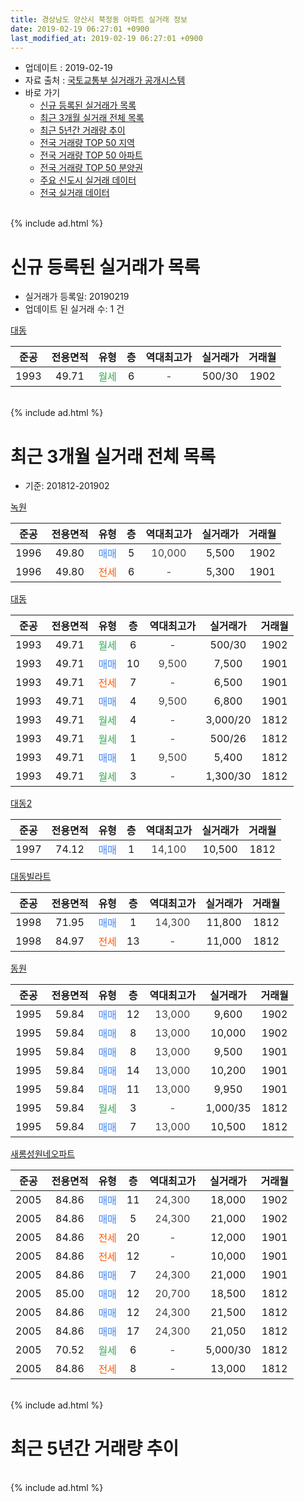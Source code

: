 ```yaml
---
title: 경상남도 양산시 북정동 아파트 실거래 정보
date: 2019-02-19 06:27:01 +0900
last_modified_at: 2019-02-19 06:27:01 +0900
---
```


* 업데이트 : 2019-02-19
* 자료 출처 : [국토교통부 실거래가 공개시스템](http://rt.molit.go.kr)
* 바로 가기
    * [신규 등록된 실거래가 목록](#신규-등록된-실거래가-목록)
    * [최근 3개월 실거래 전체 목록](#최근-3개월-실거래-전체-목록)
    * [최근 5년간 거래량 추이](#최근-5년간-거래량-추이)
    * [전국 거래량 TOP 50 지역](https://ayogom.github.io/apt-trade-info/최근-3개월-전국에서-가장-거래가-많이-발생한-지역)
    * [전국 거래량 TOP 50 아파트](https://ayogom.github.io/apt-trade-info/최근-3개월-전국에서-가장-거래가-많이-발생한-아파트)
    * [전국 거래량 TOP 50 분양권](https://ayogom.github.io/apt-trade-info/최근-3개월-전국에서-가장-거래가-많이-발생한-분양권)
    * [주요 신도시 실거래 데이터](https://ayogom.github.io/apt-trade-info/주요-신도시)
    * [전국 실거래 데이터](https://ayogom.github.io/apt-trade-info/전국)
<br>
{% include ad.html %}
<br>

# 신규 등록된 실거래가 목록
* 실거래가 등록일: 20190219
* 업데이트 된 실거래 수: 1 건


[대동](https://search.naver.com/search.naver?query=%EA%B2%BD%EC%83%81%EB%82%A8%EB%8F%84+%EC%96%91%EC%82%B0%EC%8B%9C+%EB%B6%81%EC%A0%95%EB%8F%99+%EB%8C%80%EB%8F%99)

|준공|전용면적|유형|층|역대최고가|실거래가|거래월|
|:---:|:---:|:---:|:---:|:---:|:---:|:---:|
|1993|49.71|<span style="color:#34a853">월세</span>|6|<span style="color:#444444">-</span>|500/30|1902|


<br>
{% include ad.html %}
<br>

# 최근 3개월 실거래 전체 목록
* 기준: 201812-201902


[녹원](https://search.naver.com/search.naver?query=%EA%B2%BD%EC%83%81%EB%82%A8%EB%8F%84+%EC%96%91%EC%82%B0%EC%8B%9C+%EB%B6%81%EC%A0%95%EB%8F%99+%EB%85%B9%EC%9B%90)

|준공|전용면적|유형|층|역대최고가|실거래가|거래월|
|:---:|:---:|:---:|:---:|:---:|:---:|:---:|
|1996|49.80|<span style="color:#4285f3">매매</span>|5|<span style="color:#444444">10,000</span>|5,500|1902|
|1996|49.80|<span style="color:#ff5a00">전세</span>|6|<span style="color:#444444">-</span>|5,300|1901|

[대동](https://search.naver.com/search.naver?query=%EA%B2%BD%EC%83%81%EB%82%A8%EB%8F%84+%EC%96%91%EC%82%B0%EC%8B%9C+%EB%B6%81%EC%A0%95%EB%8F%99+%EB%8C%80%EB%8F%99)

|준공|전용면적|유형|층|역대최고가|실거래가|거래월|
|:---:|:---:|:---:|:---:|:---:|:---:|:---:|
|1993|49.71|<span style="color:#34a853">월세</span>|6|<span style="color:#444444">-</span>|500/30|1902|
|1993|49.71|<span style="color:#4285f3">매매</span>|10|<span style="color:#444444">9,500</span>|7,500|1901|
|1993|49.71|<span style="color:#ff5a00">전세</span>|7|<span style="color:#444444">-</span>|6,500|1901|
|1993|49.71|<span style="color:#4285f3">매매</span>|4|<span style="color:#444444">9,500</span>|6,800|1901|
|1993|49.71|<span style="color:#34a853">월세</span>|4|<span style="color:#444444">-</span>|3,000/20|1812|
|1993|49.71|<span style="color:#34a853">월세</span>|1|<span style="color:#444444">-</span>|500/26|1812|
|1993|49.71|<span style="color:#4285f3">매매</span>|1|<span style="color:#444444">9,500</span>|5,400|1812|
|1993|49.71|<span style="color:#34a853">월세</span>|3|<span style="color:#444444">-</span>|1,300/30|1812|

[대동2](https://search.naver.com/search.naver?query=%EA%B2%BD%EC%83%81%EB%82%A8%EB%8F%84+%EC%96%91%EC%82%B0%EC%8B%9C+%EB%B6%81%EC%A0%95%EB%8F%99+%EB%8C%80%EB%8F%992)

|준공|전용면적|유형|층|역대최고가|실거래가|거래월|
|:---:|:---:|:---:|:---:|:---:|:---:|:---:|
|1997|74.12|<span style="color:#4285f3">매매</span>|1|<span style="color:#444444">14,100</span>|10,500|1812|

[대동빌라트](https://search.naver.com/search.naver?query=%EA%B2%BD%EC%83%81%EB%82%A8%EB%8F%84+%EC%96%91%EC%82%B0%EC%8B%9C+%EB%B6%81%EC%A0%95%EB%8F%99+%EB%8C%80%EB%8F%99%EB%B9%8C%EB%9D%BC%ED%8A%B8)

|준공|전용면적|유형|층|역대최고가|실거래가|거래월|
|:---:|:---:|:---:|:---:|:---:|:---:|:---:|
|1998|71.95|<span style="color:#4285f3">매매</span>|1|<span style="color:#444444">14,300</span>|11,800|1812|
|1998|84.97|<span style="color:#ff5a00">전세</span>|13|<span style="color:#444444">-</span>|11,000|1812|

[동원](https://search.naver.com/search.naver?query=%EA%B2%BD%EC%83%81%EB%82%A8%EB%8F%84+%EC%96%91%EC%82%B0%EC%8B%9C+%EB%B6%81%EC%A0%95%EB%8F%99+%EB%8F%99%EC%9B%90)

|준공|전용면적|유형|층|역대최고가|실거래가|거래월|
|:---:|:---:|:---:|:---:|:---:|:---:|:---:|
|1995|59.84|<span style="color:#4285f3">매매</span>|12|<span style="color:#444444">13,000</span>|9,600|1902|
|1995|59.84|<span style="color:#4285f3">매매</span>|8|<span style="color:#444444">13,000</span>|10,000|1902|
|1995|59.84|<span style="color:#4285f3">매매</span>|8|<span style="color:#444444">13,000</span>|9,500|1901|
|1995|59.84|<span style="color:#4285f3">매매</span>|14|<span style="color:#444444">13,000</span>|10,200|1901|
|1995|59.84|<span style="color:#4285f3">매매</span>|11|<span style="color:#444444">13,000</span>|9,950|1901|
|1995|59.84|<span style="color:#34a853">월세</span>|3|<span style="color:#444444">-</span>|1,000/35|1812|
|1995|59.84|<span style="color:#4285f3">매매</span>|7|<span style="color:#444444">13,000</span>|10,500|1812|

[새롬성원네오파트](https://search.naver.com/search.naver?query=%EA%B2%BD%EC%83%81%EB%82%A8%EB%8F%84+%EC%96%91%EC%82%B0%EC%8B%9C+%EB%B6%81%EC%A0%95%EB%8F%99+%EC%83%88%EB%A1%AC%EC%84%B1%EC%9B%90%EB%84%A4%EC%98%A4%ED%8C%8C%ED%8A%B8)

|준공|전용면적|유형|층|역대최고가|실거래가|거래월|
|:---:|:---:|:---:|:---:|:---:|:---:|:---:|
|2005|84.86|<span style="color:#4285f3">매매</span>|11|<span style="color:#444444">24,300</span>|18,000|1902|
|2005|84.86|<span style="color:#4285f3">매매</span>|5|<span style="color:#444444">24,300</span>|21,000|1902|
|2005|84.86|<span style="color:#ff5a00">전세</span>|20|<span style="color:#444444">-</span>|12,000|1901|
|2005|84.86|<span style="color:#ff5a00">전세</span>|12|<span style="color:#444444">-</span>|10,000|1901|
|2005|84.86|<span style="color:#4285f3">매매</span>|7|<span style="color:#444444">24,300</span>|21,000|1901|
|2005|85.00|<span style="color:#4285f3">매매</span>|12|<span style="color:#444444">20,700</span>|18,500|1812|
|2005|84.86|<span style="color:#4285f3">매매</span>|12|<span style="color:#444444">24,300</span>|21,500|1812|
|2005|84.86|<span style="color:#4285f3">매매</span>|17|<span style="color:#444444">24,300</span>|21,050|1812|
|2005|70.52|<span style="color:#34a853">월세</span>|6|<span style="color:#444444">-</span>|5,000/30|1812|
|2005|84.86|<span style="color:#ff5a00">전세</span>|8|<span style="color:#444444">-</span>|13,000|1812|


<br>
{% include ad.html %}
<br>

# 최근 5년간 거래량 추이


<div style="width:100%;">
    <canvas id="deal_progress" height="200"></canvas>
</div>

<script>
new Chart(document.getElementById("deal_progress"), {
    type: 'line',
    data: {
        labels: ['201402','201403','201404','201405','201406','201407','201408','201409','201410','201411','201412','201501','201502','201503','201504','201505','201506','201507','201508','201509','201510','201511','201512','201601','201602','201603','201604','201605','201606','201607','201608','201609','201610','201611','201612','201701','201702','201703','201704','201705','201706','201707','201708','201709','201710','201711','201712','201801','201802','201803','201804','201805','201806','201807','201808','201809','201810','201811','201812','201901','201902'],
        datasets: [{
            label: '매매',
            pointRadius: 1,
            data: [20, 18, 12, 15, 11, 22, 18, 28, 23, 22, 8, 24, 20, 49, 35, 29, 20, 30, 25, 22, 24, 15, 14, 19, 9, 25, 21, 16, 11, 10, 25, 23, 19, 25, 8, 7, 19, 19, 9, 14, 14, 14, 7, 10, 11, 9, 5, 9, 8, 10, 7, 8, 5, 7, 8, 11, 6, 7, 7, 6, 5],
            borderColor: "rgba(255, 201, 14, 1)",
            backgroundColor: "rgba(255, 201, 14, 0.5)",
            fill: false,
            lineTension: 0
        },{
            label: '전월세',
            pointRadius: 1,
            data: [7, 3, 5, 8, 4, 12, 4, 7, 9, 8, 8, 4, 5, 11, 9, 7, 5, 7, 10, 4, 9, 4, 3, 4, 7, 11, 2, 6, 2, 6, 0, 6, 6, 2, 5, 5, 11, 6, 2, 3, 1, 8, 6, 6, 4, 7, 5, 3, 5, 7, 2, 7, 5, 6, 3, 6, 3, 3, 7, 4, 1],
            borderColor: "rgba(0, 141, 185, 1)",
            backgroundColor: "rgba(0, 141, 185, 0.5)",
            fill: false,
            lineTension: 0
        }
        ]
    },
    options: {
        responsive: true,
        title: {
            display: false
        },
        tooltips: {
            mode: 'index',
            intersect: false
        },
        hover: {
            mode: 'nearest',
            intersect: true
        },
        scales: {
            xAxes: [{
                display: true,
                scaleLabel: {
                    display: true,
                    labelString: '년/월'
                }
            }],
            yAxes: [{
                display: true,
                ticks: {
                    suggestedMin: 0,
                },
                scaleLabel: {
                    display: true,
                    labelString: '실거래 수'
                }
            }]
        }
    }
});

</script>


<br>
{% include ad.html %}
<br>

